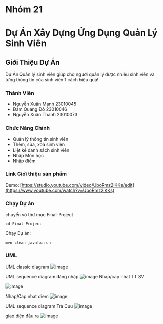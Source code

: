 # Nhóm 21

# Dự Án Xây Dựng Ứng Dụng Quản Lý Sinh Viên

## Giới Thiệu Dự Án
Dự Án Quản lý sinh viên giúp cho người quản lý được nhiều sinh viên và từng thông tin của sinh viên 1 cách hiệu quả!

### Thành Viên
- Nguyễn Xuân Mạnh 23010045
- Đàm Quang Đô 23010046
- Nguyễn Xuân Thanh 23010073 

### Chức Năng Chính
- Quản lý thông tin sinh viên 
- Thêm, sửa, xóa sinh viên
- Liệt kê danh sách sinh viên
- Nhập Môn học
- Nhập điểm

### Link Giới thiệu sản phẩm

Demo: [https://studio.youtube.com/video/UboRmz2iKKs/edit](https://www.youtube.com/watch?v=UboRmz2iKKs)

### Chạy Dự án

chuyển vô thư mục Final-Project
```
cd Final-Project
```

Chạy Dự án:  
```
mvn clean javafx:run
```


### UML

UML classic diagram
![image](https://github.com/user-attachments/assets/73d93e60-7697-4ee7-84f6-f45568a86cd7)


UML sequence diagram đăng nhập
![image](https://github.com/user-attachments/assets/f6100858-ce12-4747-8de8-36c06c2b4269)
Nhap/cap nhat TT SV

![image](https://github.com/user-attachments/assets/f014b54e-6b17-47eb-9800-2a8fed3234c8)


Nhap/Cap nhat diem
![image](https://github.com/user-attachments/assets/2e3cf363-e261-45b1-96cf-21ddfd5f9877)


UML sequence diagram Tra Cuu
![image](https://github.com/user-attachments/assets/70a84f7e-bd09-4cbe-befa-6bf974a947ce)

giao diện đầu ra
![image](https://github.com/user-attachments/assets/96a5c49a-b6e7-4a6a-8a64-2fc20f7578c3)



